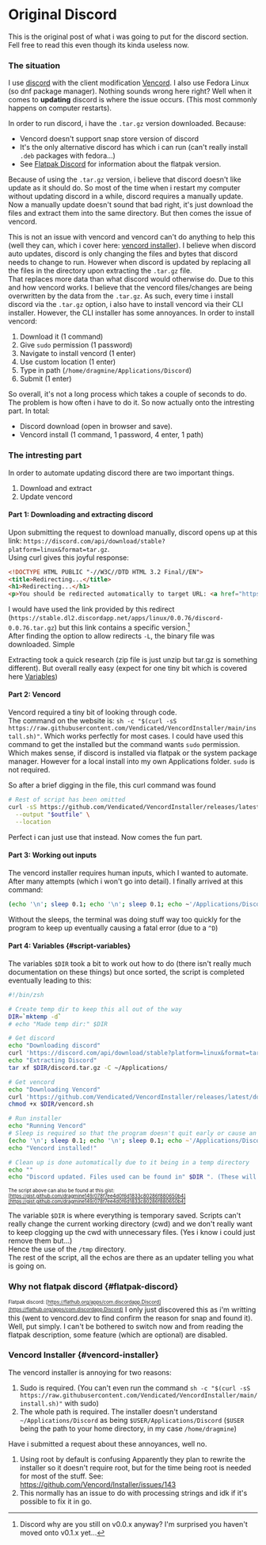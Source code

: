 # Original Discord
This is the original post of what i was going to put for the discord section. Fell free to read this even though its kinda useless now.

### The situation
I use [discord](https://discord.com) with the client modification [Vencord](https://vencord.dev). I also use Fedora Linux (so dnf package manager).
Nothing sounds wrong here right? Well when it comes to **updating** discord is where the issue occurs. (This most commonly happens on computer restarts).

In order to run discord, i have the `.tar.gz` version downloaded. Because:
- Vencord doesn't support snap store version of discord
- It's the only alternative discord has which i can run (can't really install `.deb` packages with fedora...)
- See [Flatpak Discord](#flatpak-discord) for information about the flatpak version.

Because of using the `.tar.gz` version, i believe that discord doesn't like update as it should do. So most of the time when i restart my computer without updating discord in a while, discord requires a manually update. <br>
Now a manually update doesn't sound that bad right, it's just download the files and extract them into the same directory. But then comes the issue of vencord.

This is not an issue with vencord and vencord can't do anything to help this (well they can, which i cover here: [vencord installer](#vencord-installer)).
I believe when discord auto updates, discord is only changing the files and bytes that discord needs to change to run. However when discord is updated by replacing all the files in the directory upon extracting the `.tar.gz` file.<br>
That replaces more data than what discord would otherwise do. Due to this and how vencord works. I believe that the vencord files/changes are being overwritten by the data from the `.tar.gz`.
As such, every time i install discord via the `.tar.gz` option, i also have to install vencord via their CLI installer.
However, the CLI installer has some annoyances. In order to install vencord:
1. Download it (1 command)
2. Give `sudo` permission (1 password)
3. Navigate to install vencord (1 enter)
4. Use custom location (1 enter)
5. Type in path (`/home/dragmine/Applications/Discord`)
6. Submit (1 enter)

So overall, it's not a long process which takes a couple of seconds to do. The problem is how often i have to do it. So now actually onto the intresting part.
In total:
- Discord download (open in browser and save).
- Vencord install (1 command, 1 password, 4 enter, 1 path)

### The intresting part
In order to automate updating discord there are two important things.
1. Download and extract
2. Update vencord

#### Part 1: Downloading and extracting discord
Upon submitting the request to download manually, discord opens up at this link: `https://discord.com/api/download/stable?platform=linux&format=tar.gz`. <br>
Using curl gives this joyful response:
```html preview title="Curl response"
<!DOCTYPE HTML PUBLIC "-//W3C//DTD HTML 3.2 Final//EN">
<title>Redirecting...</title>
<h1>Redirecting...</h1>
<p>You should be redirected automatically to target URL: <a href="https://stable.dl2.discordapp.net/apps/linux/0.0.76/discord-0.0.76.tar.gz">https://stable.dl2.discordapp.net/apps/linux/0.0.76/discord-0.0.76.tar.gz</a>.  If not click the link.%
```
I would have used the link provided by this redirect (`https://stable.dl2.discordapp.net/apps/linux/0.0.76/discord-0.0.76.tar.gz`) but this link contains a specific version.[^1] <br>
After finding the option to allow redirects `-L`, the binary file was downloaded. Simple

Extracting took a quick research (zip file is just unzip but tar.gz is something different).
But overall really easy (expect for one tiny bit which is covered here [Variables](#script-variables))

[^1]: Discord why are you still on v0.0.x anyway? I'm surprised you haven't moved onto v0.1.x yet...

#### Part 2: Vencord
Vencord required a tiny bit of looking through code. <br>
The command on the website is: `sh -c "$(curl -sS https://raw.githubusercontent.com/Vendicated/VencordInstaller/main/install.sh)"`. Which works perfectly for most cases.
I could have used this command to get the installed but the command wants `sudo` permission. Which makes sense, if discord is installed via flatpak or the system package manager.
However for a local install into my own Applications folder. `sudo` is not required. <br>

So after a brief digging in the file, this curl command was found
```sh
# Rest of script has been omitted
curl -sS https://github.com/Vendicated/VencordInstaller/releases/latest/download/VencordInstallerCli-Linux \
  --output "$outfile" \
  --location
```
Perfect i can just use that instead. Now comes the fun part.

#### Part 3: Working out inputs
The vencord installer requires human inputs, which I wanted to automate. <br>
After many attempts (which i won't go into detail). I finally arrived at this command:
```sh
(echo '\n'; sleep 0.1; echo '\n'; sleep 0.1; echo ~'/Applications/Discord'; echo '\n'; sleep 2;) | $DIR/vencord.sh
```
Without the sleeps, the terminal was doing stuff way too quickly for the program to keep up eventually causing a fatal error (due to a `^D`)

#### Part 4: Variables {#script-variables}
The variables `$DIR` took a bit to work out how to do (there isn't really much documentation on these things) but once sorted, the script is completed eventually leading to this:
```zsh
#!/bin/zsh

# Create temp dir to keep this all out of the way
DIR=`mktemp -d`
# echo "Made temp dir:" $DIR

# Get discord
echo "Downloading discord"
curl 'https://discord.com/api/download/stable?platform=linux&format=tar.gz' -L --output $DIR/discord.tar.gz
echo "Extracting Discord"
tar xf $DIR/discord.tar.gz -C ~/Applications/

# Get vencord
echo "Downloading Vencord"
curl 'https://github.com/Vendicated/VencordInstaller/releases/latest/download/VencordInstallerCli-Linux' -L --output $DIR/vencord.sh
chmod +x $DIR/vencord.sh

# Run installer
echo "Running Vencord"
# Sleep is required so that the program doesn't quit early or cause an error in the inputs.
(echo '\n'; sleep 0.1; echo '\n'; sleep 0.1; echo ~'/Applications/Discord'; echo '\n'; sleep 2;) | $DIR/vencord.sh
echo "Vencord installed!"

# Clean up is done automatically due to it being in a temp directory
echo ""
echo "Discord updated. Files used can be found in" $DIR ". (These will be deleted automatically due to being in /tmp)"
```
<sub><sup>The script above can also be found at this gist: [https://gist.github.com/dragmine149/078f7ee4d0f6d1833c80286f880650b4][https://gist.github.com/dragmine149/078f7ee4d0f6d1833c80286f880650b4]</sup></sub>

The variable `$DIR` is where everything is temporary saved. Scripts can't really change the current working directory (cwd) and we don't really want to keep clogging up the cwd with unnecessary files. (Yes i know i could just remove them but...) <br>
Hence the use of the `/tmp` directory. <br>
The rest of the script, all the echos are there as an updater telling you what is going on.

### Why not flatpak discord {#flatpak-discord}
<sub><sup>Flatpak discord: [https://flathub.org/apps/com.discordapp.Discord](https://flathub.org/apps/com.discordapp.Discord)</sub></sup>
I only just discovered this as i'm writting this (went to vencord.dev to find confirm the reason for snap and found it).
Well, put simply. I can't be bothered to switch now and from reading the flatpak description, some feature (which are optional) are disabled.

### Vencord Installer {#vencord-installer}
The vencord installer is annoying for two reasons:
1. Sudo is required. (You can't even run the command `sh -c "$(curl -sS https://raw.githubusercontent.com/Vendicated/VencordInstaller/main/install.sh)"` with sudo)
2. The whole path is required. The installer doesn't understand `~/Applications/Discord` as being `$USER/Applications/Discord` (`$USER` being the path to your home directory, in my case `/home/dragmine`)

Have i submitted a request about these annoyances, well no.
1. Using root by default is confusing
Apparently they plan to rewrite the installer so it doesn't require root, but for the time being root is needed for most of the stuff. See: https://github.com/Vencord/Installer/issues/143
2. This normally has an issue to do with processing strings and idk if it's possible to fix it in go.
